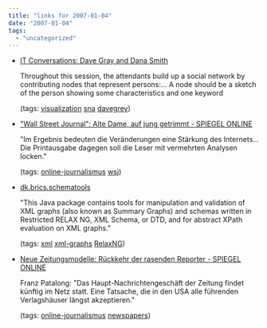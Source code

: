 ```yaml
---
title: "links for 2007-01-04"
date: "2007-01-04"
tags: 
  - "uncategorized"
---
```


- [IT Conversations: Dave Gray and Dana Smith](http://www.itconversations.com/shows/detail1078.html)
    
    Throughout this session, the attendants build up a social network by contributing nodes that represent persons:... A node should be a sketch of the person showing some characteristics and one keyword
    
    (tags: [visualization](http://del.icio.us/heinzwittenbrink/visualization) [sna](http://del.icio.us/heinzwittenbrink/sna) [davegrey](http://del.icio.us/heinzwittenbrink/davegrey))
    
- ["Wall Street Journal": Alte Dame, auf jung getrimmt - SPIEGEL ONLINE](http://www.spiegel.de/wirtschaft/0,1518,457489,00.html)
    
    "Im Ergebnis bedeuten die Veränderungen eine Stärkung des Internets... Die Printausgabe dagegen soll die Leser mit vermehrten Analysen locken."
    
    (tags: [online-journalismus](http://del.icio.us/heinzwittenbrink/online-journalismus) [wsj](http://del.icio.us/heinzwittenbrink/wsj))
    
- [dk.brics.schematools](http://www.brics.dk/schematools/)
    
    "This Java package contains tools for manipulation and validation of XML graphs (also known as Summary Graphs) and schemas written in Restricted RELAX NG, XML Schema, or DTD, and for abstract XPath evaluation on XML graphs."
    
    (tags: [xml](http://del.icio.us/heinzwittenbrink/xml) [xml-graphs](http://del.icio.us/heinzwittenbrink/xml-graphs) [RelaxNG](http://del.icio.us/heinzwittenbrink/RelaxNG))
    
- [Neue Zeitungsmodelle: Rückkehr der rasenden Reporter - SPIEGEL ONLINE](http://www.spiegel.de/netzwelt/web/0,1518,457357,00.html)
    
    Franz Patalong: "Das Haupt-Nachrichtengeschäft der Zeitung findet künftig im Netz statt. Eine Tatsache, die in den USA alle führenden Verlagshäuser längst akzeptieren."
    
    (tags: [online-journalismus](http://del.icio.us/heinzwittenbrink/online-journalismus) [newspapers](http://del.icio.us/heinzwittenbrink/newspapers))
